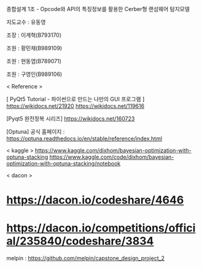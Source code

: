 종합설계 1조 - Opcode와 API의 특징정보를 활용한 Cerber형 랜섬웨어 탐지모델

지도교수 : 유동영

조장 : 이계혁(B793170)

조원 : 황민채(B989109)   

조원 : 현동엽(B789071)

조원 : 구영인(B989106)


< Reference >

[ PyQt5 Tutorial - 파이썬으로 만드는 나만의 GUI 프로그램 ]
https://wikidocs.net/21920
https://wikidocs.net/119616

[Pyqt5 완전정복 시리즈]
https://wikidocs.net/160723


[Optuna]
공식 홈페이지 : https://optuna.readthedocs.io/en/stable/reference/index.html

< kaggle >
https://www.kaggle.com/dixhom/bayesian-optimization-with-optuna-stacking
https://www.kaggle.com/code/dixhom/bayesian-optimization-with-optuna-stacking/notebook

< dacon >
# https://dacon.io/codeshare/4646
# https://dacon.io/competitions/official/235840/codeshare/3834

melpin :  https://github.com/melpin/capstone_design_project_2
